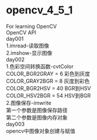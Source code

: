 # opencv_4_5_1
For learning OpenCV   
OpenCV API  
day001  
1.imread-读取图像  
2.imshow-显示图像  
day002  
1.色彩空间转换函数-cvtColor  
COLOR_BGR2GRAY = 6 彩色到灰度  
COLOR_GRAY2BGR = 8 灰度到彩色  
COLOR_BGR2HSV = 40 BGR到HSV  
COLOR_HSV2BGR = 54 HSV到BGR  
2.图像保存-imwrite  
第一个参数是图像保存路径  
第二个参数是图像内存对象  
day003  
opencv中图像对象创建与赋值
